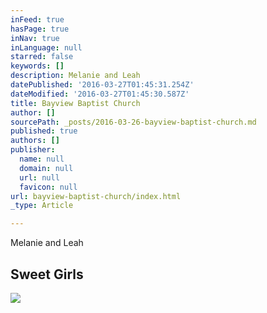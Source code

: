 ```yaml
---
inFeed: true
hasPage: true
inNav: true
inLanguage: null
starred: false
keywords: []
description: Melanie and Leah
datePublished: '2016-03-27T01:45:31.254Z'
dateModified: '2016-03-27T01:45:30.587Z'
title: Bayview Baptist Church
author: []
sourcePath: _posts/2016-03-26-bayview-baptist-church.md
published: true
authors: []
publisher:
  name: null
  domain: null
  url: null
  favicon: null
url: bayview-baptist-church/index.html
_type: Article

---
```

Melanie and Leah

## Sweet Girls
![](https://the-grid-user-content.s3-us-west-2.amazonaws.com/16a1375c-316e-453f-95da-0f00d5538612.jpg)